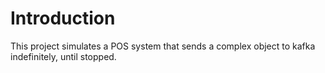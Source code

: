 # Introduction

This project simulates a POS system that sends a complex object to kafka indefinitely, until stopped.